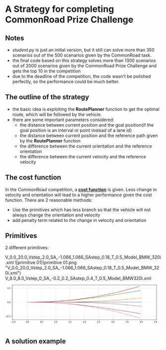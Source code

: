 # A Strategy for completing CommonRoad Prize Challenge

## Notes

- *student.py* is just an initial version, but it still can solve more than 350 scenarios out of the 500 scenarios given by the CommonRoad task.
- the final code based on this strategy solves more than 1300 scenarios out of 2000 scenarios given by the CommonRoad Prize Challenge and gets the top 10 in the competition
- due to the deadline of the competition, the code wasn't be polished perfectly, so the performance could be much better.

## The outline of the strategy
- the basic idea is exploiting the **RoutePlanner** function to get the optimal route, which will be followed by the vehicle.
- there are some important parameters considered: 
  - the distance between current position and the goal position(if the goal position is an interval or point instead of a lane id)
  - the distance between current position and the reference path given by the **RoutePlanner** function
  - the difference between the current orientation and the reference orientation
  - the difference between the current velocity and the reference velocity

## The cost function
In the CommonRoad competition, a **[cost function](https://gitlab.lrz.de/tum-cps/commonroad-cost-functions/-/blob/master/costFunctions_commonRoad.pdf)** is given. Less change in velocity and orientation will lead to a higher performance given the cost function. There are 2 reasonable methods:
- Use the primitives which has less branch so that the vehicle will not always change the orientation and velocity 
- add penalty term related to the change in velocity and orientation

## Primitives
2 different primitives:

V_0.0_20.0_Vstep_2.0_SA_-1.066_1.066_SAstep_0.18_T_0.5_Model_BMW_320i.xml
![primitive 01](primitive 01.png "V_0.0_20.0_Vstep_2.0_SA_-1.066_1.066_SAstep_0.18_T_0.5_Model_BMW_320i.xml")
V_8.0_8.0_Vstep_0_SA_-0.2_0.2_SAstep_0.4_T_0.5_Model_BMW320i.xml
![primitve 03](primitive%2003.png)

## A solution example



